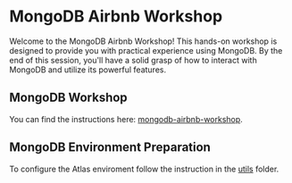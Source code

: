 # MongoDB Airbnb Workshop

Welcome to the MongoDB Airbnb Workshop! This hands-on workshop is designed to provide you with practical experience using MongoDB. By the end of this session, you'll have a solid grasp of how to interact with MongoDB and utilize its powerful features.


## MongoDB Workshop
You can find the instructions here: [mongodb-airbnb-workshop](https://simonegaiera.github.io/mongodb-airbnb-workshop/).

## MongoDB Environment Preparation
To configure the Atlas enviroment follow the instruction in the [utils](https://github.com/simonegaiera/mongodb-airbnb-workshop/tree/main/utils) folder.
